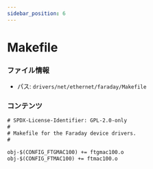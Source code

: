 ```yaml
---
sidebar_position: 6
---
```

# Makefile

### ファイル情報

- パス: `drivers/net/ethernet/faraday/Makefile`

### コンテンツ

```txt
# SPDX-License-Identifier: GPL-2.0-only
#
# Makefile for the Faraday device drivers.
#

obj-$(CONFIG_FTGMAC100) += ftgmac100.o
obj-$(CONFIG_FTMAC100) += ftmac100.o

```
